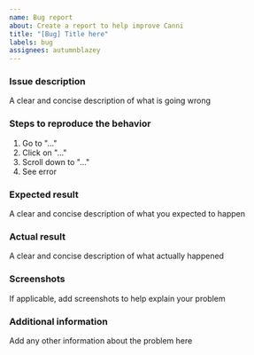 ```yaml
---
name: Bug report
about: Create a report to help improve Canni
title: "[Bug] Title here"
labels: bug
assignees: autumnblazey
---
```


### Issue description

A clear and concise description of what is going wrong

### Steps to reproduce the behavior

1. Go to "..."
2. Click on "..."
3. Scroll down to "..."
4. See error

### Expected result

A clear and concise description of what you expected to happen

### Actual result

A clear and concise description of what actually happened

### Screenshots

If applicable, add screenshots to help explain your problem

### Additional information

Add any other information about the problem here
